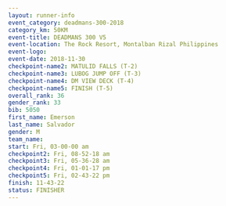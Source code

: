 ```yaml
---
layout: runner-info 
event_category: deadmans-300-2018 
category_km: 50KM 
event-title: DEADMANS 300 V5 
event-location: The Rock Resort, Montalban Rizal Philippines 
event-logo: 
event-date: 2018-11-30 
checkpoint-name2: MATULID FALLS (T-2) 
checkpoint-name3: LUBOG JUMP OFF (T-3) 
checkpoint-name4: DM VIEW DECK (T-4) 
checkpoint-name5: FINISH (T-5) 
overall_rank: 36
gender_rank: 33
bib: 5050
first_name: Emerson
last_name: Salvador
gender: M
team_name: 
start: Fri, 03-00-00 am
checkpoint2: Fri, 08-52-18 am
checkpoint3: Fri, 05-36-28 am
checkpoint4: Fri, 01-01-17 pm
checkpoint5: Fri, 02-43-22 pm
finish: 11-43-22
status: FINISHER
---
```

